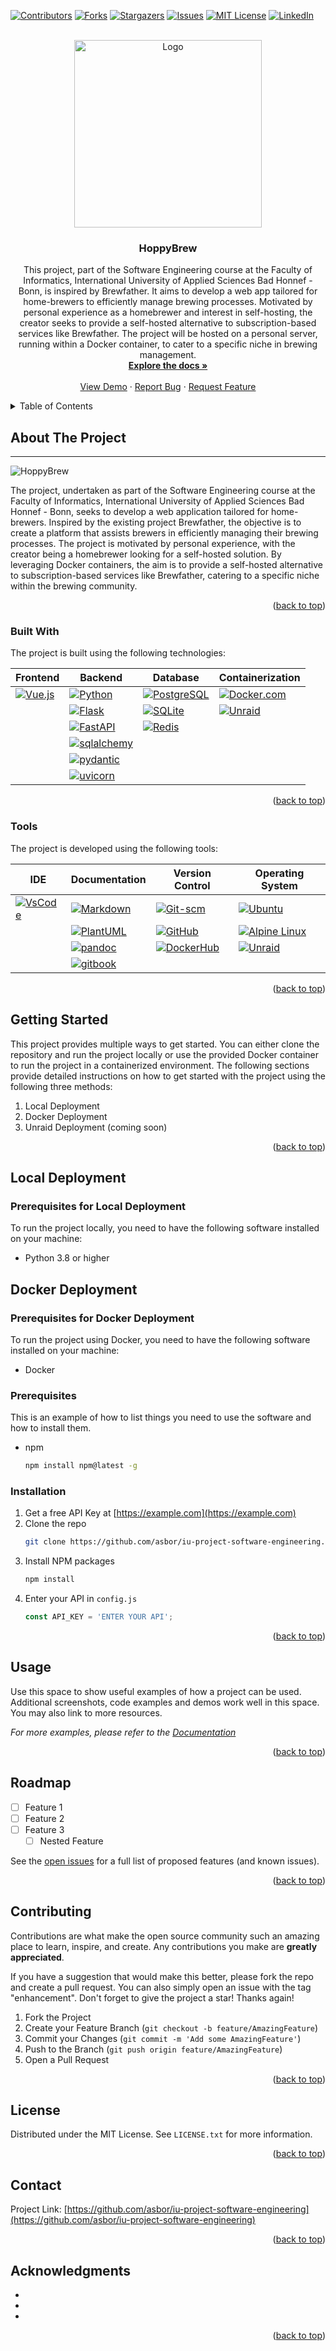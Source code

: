 <!-- Improved compatibility of back to top link: See: https://github.com/othneildrew/Best-README-Template/pull/73 -->
<a name="readme-top"></a>
<!--
*** Thanks for checking out the Best-README-Template. If you have a suggestion
*** that would make this better, please fork the repo and create a pull request
*** or simply open an issue with the tag "enhancement".
*** Don't forget to give the project a star!
*** Thanks again! Now go create something AMAZING! :D
-->



<!-- PROJECT SHIELDS -->
<!--
*** I'm using markdown "reference style" links for readability.
*** Reference links are enclosed in brackets [ ] instead of parentheses ( ).
*** See the bottom of this document for the declaration of the reference variables
*** for contributors-url, forks-url, etc. This is an optional, concise syntax you may use.
*** https://www.markdownguide.org/basic-syntax/#reference-style-links
-->
[![Contributors][contributors-shield]][contributors-url]
[![Forks][forks-shield]][forks-url]
[![Stargazers][stars-shield]][stars-url]
[![Issues][issues-shield]][issues-url]
[![MIT License][license-shield]][license-url]
[![LinkedIn][linkedin-shield]][linkedin-url]



<!-- PROJECT LOGO -->
<br />
<div align="center">
  <a href="https://github.com/asbor/iu-project-software-engineering">
    <img src="images/logo.png" alt="Logo" width="300">
  </a>

<h3 align="center">HoppyBrew</h3>

  <p align="center">
    This project, part of the Software Engineering course at the Faculty of Informatics, International University of Applied Sciences Bad Honnef - Bonn, is inspired by Brewfather. It aims to develop a web app tailored for home-brewers to efficiently manage brewing processes. Motivated by personal experience as a homebrewer and interest in self-hosting, the creator seeks to provide a self-hosted alternative to subscription-based services like Brewfather. The project will be hosted on a personal server, running within a Docker container, to cater to a specific niche in brewing management.
    <br />
    <a href="https://github.com/asbor/iu-project-software-engineering"><strong>Explore the docs »</strong></a>
    <br />
    <br />
    <a href="https://github.com/asbor/iu-project-software-engineering">View Demo</a>
    ·
    <a href="https://github.com/asbor/iu-project-software-engineering/issues/new?labels=bug&template=bug-report---.md">Report Bug</a>
    ·
    <a href="https://github.com/asbor/iu-project-software-engineering/issues/new?labels=enhancement&template=feature-request---.md">Request Feature</a>
  </p>
</div>



<!-- TABLE OF CONTENTS -->
<details>
  <summary>Table of Contents</summary>
  <ol>
    <li>
      <a href="#about-the-project">About The Project</a>
      <ul>
        <li><a href="#built-with">Built With</a></li>
      </ul>
    </li>
    <li>
      <a href="#getting-started">Getting Started</a>
      <ul>
        <li><a href="#prerequisites">Prerequisites</a></li>
        <li><a href="#installation">Installation</a></li>
      </ul>
    </li>
    <li><a href="#usage">Usage</a></li>
    <li><a href="#roadmap">Roadmap</a></li>
    <li><a href="#contributing">Contributing</a></li>
    <li><a href="#license">License</a></li>
    <li><a href="#contact">Contact</a></li>
    <li><a href="#acknowledgments">Acknowledgments</a></li>
  </ol>
</details>



<!-- ABOUT THE PROJECT -->
## About The Project

---

![HoppyBrew](images/Brewmaster.webp)

The project, undertaken as part of the Software Engineering course at the Faculty of Informatics, International University of Applied Sciences Bad Honnef - Bonn, seeks to develop a web application tailored for home-brewers. Inspired by the existing project Brewfather, the objective is to create a platform that assists brewers in efficiently managing their brewing processes. The project is motivated by personal experience, with the creator being a homebrewer looking for a self-hosted solution. By leveraging Docker containers, the aim is to provide a self-hosted alternative to subscription-based services like Brewfather, catering to a specific niche within the brewing community.

<p align="right">(<a href="#readme-top">back to top</a>)</p>

### Built With

The project is built using the following technologies:

| Frontend | Backend | Database | Containerization |
| --- | --- | --- | --- |
| [![Vue.js][Vue.js]][Vue-url] | [![Python][Python.org]][Python-url] | [![PostgreSQL][PostgreSQL.org]][PostgreSQL-url] | [![Docker.com][Docker.com]][Docker-url] |
| | [![Flask][Flask.pocoo]][Flask-url] | [![SQLite][SQLite]][SQLite-url] | [![Unraid][Unraid]][Unraid-url] |
| | [![FastAPI][FastAPI.org]][FastAPI-url] | [![Redis][Redis]][Redis-url] |  |
| | [![sqlalchemy][sqlalchemy]][sqlalchemy-url] | | |
| | [![pydantic][pydantic]][pydantic-url] | | |
| | [![uvicorn][uvicorn]][uvicorn-url] | | |

<p align="right">(<a href="#readme-top">back to top</a>)</p>

### Tools

The project is developed using the following tools:

| IDE | Documentation | Version Control | Operating System |
| --- | --- | --- | --- |
| [![VsCode][VsCode]][VsCode-url] | [![Markdown][Markdown]][Markdown-url] | [![Git-scm][Git-scm]][Git-scm-url] | [![Ubuntu][Ubuntu]][Ubuntu-url] |
| | [![PlantUML][PlantUML]][PlantUML-url] | [![GitHub][GitHub]][GitHub-url] | [![Alpine Linux][Alpine Linux]][Alpine Linux-url] |
| | [![pandoc][pandoc]][pandoc-url] | [![DockerHub][dockerhub.com]][dockerhub-url] | [![Unraid][Unraid]][Unraid-url] |
| | [![gitbook][gitbook]][gitbook-url] | | |

<p align="right">(<a href="#readme-top">back to top</a>)</p>


<!-- GETTING STARTED -->
## Getting Started

This project provides multiple ways to get started. You can either clone the repository and run the project locally or use the provided Docker container to run the project in a containerized environment. The following sections provide detailed instructions on how to get started with the project using the following three methods:

1. Local Deployment
2. Docker Deployment
3. Unraid Deployment (coming soon)

<p align="right">(<a href="#readme-top">back to top</a>)</p>

## Local Deployment

### Prerequisites for Local Deployment

To run the project locally, you need to have the following software installed on your machine:

* Python 3.8 or higher

## Docker Deployment

### Prerequisites for Docker Deployment

To run the project using Docker, you need to have the following software installed on your machine:

* Docker



### Prerequisites

This is an example of how to list things you need to use the software and how to install them.
* npm
  ```sh
  npm install npm@latest -g
  ```

### Installation

1. Get a free API Key at [https://example.com](https://example.com)
2. Clone the repo
   ```sh
   git clone https://github.com/asbor/iu-project-software-engineering.git
   ```
3. Install NPM packages
   ```sh
   npm install
   ```
4. Enter your API in `config.js`
   ```js
   const API_KEY = 'ENTER YOUR API';
   ```

<p align="right">(<a href="#readme-top">back to top</a>)</p>



<!-- USAGE EXAMPLES -->
## Usage

Use this space to show useful examples of how a project can be used. Additional screenshots, code examples and demos work well in this space. You may also link to more resources.

_For more examples, please refer to the [Documentation](https://example.com)_

<p align="right">(<a href="#readme-top">back to top</a>)</p>



<!-- ROADMAP -->
## Roadmap

- [ ] Feature 1
- [ ] Feature 2
- [ ] Feature 3
    - [ ] Nested Feature

See the [open issues](https://github.com/asbor/iu-project-software-engineering/issues) for a full list of proposed features (and known issues).

<p align="right">(<a href="#readme-top">back to top</a>)</p>



<!-- CONTRIBUTING -->
## Contributing

Contributions are what make the open source community such an amazing place to learn, inspire, and create. Any contributions you make are **greatly appreciated**.

If you have a suggestion that would make this better, please fork the repo and create a pull request. You can also simply open an issue with the tag "enhancement".
Don't forget to give the project a star! Thanks again!

1. Fork the Project
2. Create your Feature Branch (`git checkout -b feature/AmazingFeature`)
3. Commit your Changes (`git commit -m 'Add some AmazingFeature'`)
4. Push to the Branch (`git push origin feature/AmazingFeature`)
5. Open a Pull Request

<p align="right">(<a href="#readme-top">back to top</a>)</p>



<!-- LICENSE -->
## License

Distributed under the MIT License. See `LICENSE.txt` for more information.

<p align="right">(<a href="#readme-top">back to top</a>)</p>



<!-- CONTACT -->
## Contact

Project Link: [https://github.com/asbor/iu-project-software-engineering](https://github.com/asbor/iu-project-software-engineering)

<p align="right">(<a href="#readme-top">back to top</a>)</p>



<!-- ACKNOWLEDGMENTS -->
## Acknowledgments

* []()
* []()
* []()

<p align="right">(<a href="#readme-top">back to top</a>)</p>



<!-- MARKDOWN LINKS & IMAGES -->
<!-- https://www.markdownguide.org/basic-syntax/#reference-style-links -->
[contributors-shield]: https://img.shields.io/github/contributors/asbor/iu-project-software-engineering.svg?style=for-the-badge
[contributors-url]: https://github.com/asbor/iu-project-software-engineering/graphs/contributors
[forks-shield]: https://img.shields.io/github/forks/asbor/iu-project-software-engineering.svg?style=for-the-badge
[forks-url]: https://github.com/asbor/iu-project-software-engineering/network/members
[stars-shield]: https://img.shields.io/github/stars/asbor/iu-project-software-engineering.svg?style=for-the-badge
[stars-url]: https://github.com/asbor/iu-project-software-engineering/stargazers
[issues-shield]: https://img.shields.io/github/issues/asbor/iu-project-software-engineering.svg?style=for-the-badge
[issues-url]: https://github.com/asbor/iu-project-software-engineering/issues
[license-shield]: https://img.shields.io/github/license/asbor/iu-project-software-engineering.svg?style=for-the-badge
[license-url]: https://github.com/asbor/iu-project-software-engineering/blob/master/LICENSE.txt
[linkedin-shield]: https://img.shields.io/badge/-LinkedIn-black.svg?style=for-the-badge&logo=linkedin&colorB=555
[linkedin-url]: www.linkedin.com/in/asbjørn-bordoy-89b0462a
[product-screenshot]: images/screenshot.png
[Vue.js]: https://img.shields.io/badge/Vue.js-35495E?style=for-the-badge&logo=vuedotjs&logoColor=4FC08D
[Vue-url]: https://vuejs.org/
[Python-url]: https://www.python.org/
[Python.org]: https://img.shields.io/badge/Python-3776AB?style=for-the-badge&logo=python&logoColor=white
[Flask.pocoo]: https://img.shields.io/badge/Flask-000000?style=for-the-badge&logo=flask&logoColor=white
[Flask-url]: https://flask.palletsprojects.com/en/2.0.x/
[Docker.com]: https://img.shields.io/badge/Docker-2496ED?style=for-the-badge&logo=docker&logoColor=white
[Docker-url]: https://www.docker.com/
[PostgreSQL.org]: https://img.shields.io/badge/PostgreSQL-316192?style=for-the-badge&logo=postgresql&logoColor=white
[PostgreSQL-url]: https://www.postgresql.org/
[FastAPI.org]: https://img.shields.io/badge/FastAPI-005571?style=for-the-badge&logo=fastapi
[FastAPI-url]: https://fastapi.tiangolo.com/
[Unraid]: https://img.shields.io/badge/Unraid-3776AB?style=for-the-badge&logo=unraid&logoColor=white
[Unraid-url]: https://unraid.net/
[sqlalchemy]: https://img.shields.io/badge/sqlalchemy-316192?style=for-the-badge&logo=sqlalchemy&logoColor=white
[sqlalchemy-url]: https://www.sqlalchemy.org/
[pydantic]: https://img.shields.io/badge/pydantic-005571?style=for-the-badge&logo=pydantic
[pydantic-url]: https://pydantic-docs.helpmanual.io/
[GitHub]: https://img.shields.io/badge/GitHub-181717?style=for-the-badge&logo=github&logoColor=white
[GitHub-url]: https://github.com/asbor/iu-project-software-engineering
[Markdown]: https://img.shields.io/badge/Markdown-000000?style=for-the-badge&logo=markdown&logoColor=white
[Markdown-url]: https://www.markdownguide.org/
[PlantUML]: https://img.shields.io/badge/PlantUML-000000?style=for-the-badge&logo=plantuml&logoColor=white
[PlantUML-url]: https://plantuml.com/
[pandoc]: https://img.shields.io/badge/pandoc-000000?style=for-the-badge&logo=pandoc&logoColor=white
[pandoc-url]: https://pandoc.org/
[dockerhub.com]: https://img.shields.io/badge/DockerHub-2496ED?style=for-the-badge&logo=docker&logoColor=white
[dockerhub-url]: https://hub.docker.com/
[gitbook]: https://img.shields.io/badge/GitBook-7B36ED?style=for-the-badge&logo=gitbook&logoColor=white
[gitbook-url]: https://www.gitbook.com/
[Alpine Linux]: https://img.shields.io/badge/Alpine_Linux-0D597F?style=for-the-badge&logo=alpinelinux&logoColor=white
[Alpine Linux-url]: https://alpinelinux.org/
[Ubuntu]: https://img.shields.io/badge/Ubuntu-E95420?style=for-the-badge&logo=ubuntu&logoColor=white
[Ubuntu-url]: https://ubuntu.com/
[uvicorn]: https://img.shields.io/badge/uvicorn-316192?style=for-the-badge&logo=uvicorn&logoColor=white
[uvicorn-url]: https://www.uvicorn.org/
[Git-scm]: https://img.shields.io/badge/Git-181717?style=for-the-badge&logo=git&logoColor=F05032
[Git-scm-url]: https://git-scm.com/
[VsCode]: https://img.shields.io/badge/Visual_Studio_Code-007ACC?style=for-the-badge&logo=visualstudiocode&logoColor=white
[VsCode-url]: https://code.visualstudio.com/
[SQLite]: https://img.shields.io/badge/SQLite-003B57?style=for-the-badge&logo=sqlite&logoColor=white
[SQLite-url]: https://www.sqlite.org/
[Redis]: https://img.shields.io/badge/Redis-DC382D?style=for-the-badge&logo=redis&logoColor=white
[Redis-url]: https://redis.io/


